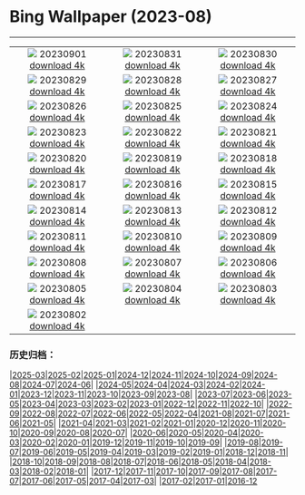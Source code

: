 # Bing Wallpaper (2023-08)
**************
| | | |
|:-:|:-:|:-:|
| ![](https://www.bing.com/th?id=OHR.Fawn_JA-JP8985470231_1920x1080.jpg) 20230901 [download 4k](https://www.bing.com/th?id=OHR.Fawn_JA-JP8985470231_UHD.jpg) | ![](https://www.bing.com/th?id=OHR.IronwoodCactus_JA-JP8293481561_1920x1080.jpg) 20230831 [download 4k](https://www.bing.com/th?id=OHR.IronwoodCactus_JA-JP8293481561_UHD.jpg) | ![](https://www.bing.com/th?id=OHR.NingalooShark_JA-JP8020672335_1920x1080.jpg) 20230830 [download 4k](https://www.bing.com/th?id=OHR.NingalooShark_JA-JP8020672335_UHD.jpg) |
| ![](https://www.bing.com/th?id=OHR.MarathonMedoc_JA-JP0395843835_1920x1080.jpg) 20230829 [download 4k](https://www.bing.com/th?id=OHR.MarathonMedoc_JA-JP0395843835_UHD.jpg) | ![](https://www.bing.com/th?id=OHR.DubrovnikHarbor_JA-JP7478363701_1920x1080.jpg) 20230828 [download 4k](https://www.bing.com/th?id=OHR.DubrovnikHarbor_JA-JP7478363701_UHD.jpg) | ![](https://www.bing.com/th?id=OHR.JejuIsland_JA-JP7046094436_1920x1080.jpg) 20230827 [download 4k](https://www.bing.com/th?id=OHR.JejuIsland_JA-JP7046094436_UHD.jpg) |
| ![](https://www.bing.com/th?id=OHR.Fireworks2023_JA-JP6750105945_1920x1080.jpg) 20230826 [download 4k](https://www.bing.com/th?id=OHR.Fireworks2023_JA-JP6750105945_UHD.jpg) | ![](https://www.bing.com/th?id=OHR.YellowstoneFalls_JA-JP6487978368_1920x1080.jpg) 20230825 [download 4k](https://www.bing.com/th?id=OHR.YellowstoneFalls_JA-JP6487978368_UHD.jpg) | ![](https://www.bing.com/th?id=OHR.SharkFinCove_JA-JP4634646966_1920x1080.jpg) 20230824 [download 4k](https://www.bing.com/th?id=OHR.SharkFinCove_JA-JP4634646966_UHD.jpg) |
| ![](https://www.bing.com/th?id=OHR.SkogafossWaterfall_JA-JP3872290062_1920x1080.jpg) 20230823 [download 4k](https://www.bing.com/th?id=OHR.SkogafossWaterfall_JA-JP3872290062_UHD.jpg) | ![](https://www.bing.com/th?id=OHR.TunisiaAmphitheatre_JA-JP3594728371_1920x1080.jpg) 20230822 [download 4k](https://www.bing.com/th?id=OHR.TunisiaAmphitheatre_JA-JP3594728371_UHD.jpg) | ![](https://www.bing.com/th?id=OHR.EmeraldLakeYukon_JA-JP3388151344_1920x1080.jpg) 20230821 [download 4k](https://www.bing.com/th?id=OHR.EmeraldLakeYukon_JA-JP3388151344_UHD.jpg) |
| ![](https://www.bing.com/th?id=OHR.StartPointLight_JA-JP3029099538_1920x1080.jpg) 20230820 [download 4k](https://www.bing.com/th?id=OHR.StartPointLight_JA-JP3029099538_UHD.jpg) | ![](https://www.bing.com/th?id=OHR.CameraSquirrel_JA-JP2800387213_1920x1080.jpg) 20230819 [download 4k](https://www.bing.com/th?id=OHR.CameraSquirrel_JA-JP2800387213_UHD.jpg) | ![](https://www.bing.com/th?id=OHR.AvatarMountain_JA-JP2526230045_1920x1080.jpg) 20230818 [download 4k](https://www.bing.com/th?id=OHR.AvatarMountain_JA-JP2526230045_UHD.jpg) |
| ![](https://www.bing.com/th?id=OHR.GrasslandsNationalParkSaskachewan_JA-JP3274643778_1920x1080.jpg) 20230817 [download 4k](https://www.bing.com/th?id=OHR.GrasslandsNationalParkSaskachewan_JA-JP3274643778_UHD.jpg) | ![](https://www.bing.com/th?id=OHR.GozanOkuribi2023_JA-JP6571429669_1920x1080.jpg) 20230816 [download 4k](https://www.bing.com/th?id=OHR.GozanOkuribi2023_JA-JP6571429669_UHD.jpg) | ![](https://www.bing.com/th?id=OHR.TaorminaSquare_JA-JP1602272680_1920x1080.jpg) 20230815 [download 4k](https://www.bing.com/th?id=OHR.TaorminaSquare_JA-JP1602272680_UHD.jpg) |
| ![](https://www.bing.com/th?id=OHR.KeyWestBridge_JA-JP1406003340_1920x1080.jpg) 20230814 [download 4k](https://www.bing.com/th?id=OHR.KeyWestBridge_JA-JP1406003340_UHD.jpg) | ![](https://www.bing.com/th?id=OHR.PerseidsOregon_JA-JP1202556459_1920x1080.jpg) 20230813 [download 4k](https://www.bing.com/th?id=OHR.PerseidsOregon_JA-JP1202556459_UHD.jpg) | ![](https://www.bing.com/th?id=OHR.ThreeElephants_JA-JP2478000668_1920x1080.jpg) 20230812 [download 4k](https://www.bing.com/th?id=OHR.ThreeElephants_JA-JP2478000668_UHD.jpg) |
| ![](https://www.bing.com/th?id=OHR.MountainDay2023_JA-JP1098960867_1920x1080.jpg) 20230811 [download 4k](https://www.bing.com/th?id=OHR.MountainDay2023_JA-JP1098960867_UHD.jpg) | ![](https://www.bing.com/th?id=OHR.WorldLionDay_JA-JP2089324096_1920x1080.jpg) 20230810 [download 4k](https://www.bing.com/th?id=OHR.WorldLionDay_JA-JP2089324096_UHD.jpg) | ![](https://www.bing.com/th?id=OHR.BathurstArt_JA-JP1737755187_1920x1080.jpg) 20230809 [download 4k](https://www.bing.com/th?id=OHR.BathurstArt_JA-JP1737755187_UHD.jpg) |
| ![](https://www.bing.com/th?id=OHR.InfinityTaipei_JA-JP1456482125_1920x1080.jpg) 20230808 [download 4k](https://www.bing.com/th?id=OHR.InfinityTaipei_JA-JP1456482125_UHD.jpg) | ![](https://www.bing.com/th?id=OHR.BodieNC_JA-JP1160561099_1920x1080.jpg) 20230807 [download 4k](https://www.bing.com/th?id=OHR.BodieNC_JA-JP1160561099_UHD.jpg) | ![](https://www.bing.com/th?id=OHR.HiroshimaPeace2023_JA-JP0775364620_1920x1080.jpg) 20230806 [download 4k](https://www.bing.com/th?id=OHR.HiroshimaPeace2023_JA-JP0775364620_UHD.jpg) |
| ![](https://www.bing.com/th?id=OHR.AtlanticPuffin_JA-JP0342843453_1920x1080.jpg) 20230805 [download 4k](https://www.bing.com/th?id=OHR.AtlanticPuffin_JA-JP0342843453_UHD.jpg) | ![](https://www.bing.com/th?id=OHR.NaganoPond_JA-JP0131888809_1920x1080.jpg) 20230804 [download 4k](https://www.bing.com/th?id=OHR.NaganoPond_JA-JP0131888809_UHD.jpg) | ![](https://www.bing.com/th?id=OHR.ZelenciSprings_JA-JP9838460197_1920x1080.jpg) 20230803 [download 4k](https://www.bing.com/th?id=OHR.ZelenciSprings_JA-JP9838460197_UHD.jpg) |
| ![](https://www.bing.com/th?id=OHR.CapitolButte_JA-JP9625919986_1920x1080.jpg) 20230802 [download 4k](https://www.bing.com/th?id=OHR.CapitolButte_JA-JP9625919986_UHD.jpg) |  |  |

### 历史归档：

|[2025-03](/../2025-03/2025-03.md)|[2025-02](/../2025-02/2025-02.md)|[2025-01](/../2025-01/2025-01.md)|[2024-12](/../2024-12/2024-12.md)|[2024-11](/../2024-11/2024-11.md)|[2024-10](/../2024-10/2024-10.md)|[2024-09](/../2024-09/2024-09.md)|[2024-08](/../2024-08/2024-08.md)|[2024-07](/../2024-07/2024-07.md)|[2024-06](/../2024-06/2024-06.md)|
|[2024-05](/../2024-05/2024-05.md)|[2024-04](/../2024-04/2024-04.md)|[2024-03](/../2024-03/2024-03.md)|[2024-02](/../2024-02/2024-02.md)|[2024-01](/../2024-01/2024-01.md)|[2023-12](/../2023-12/2023-12.md)|[2023-11](/../2023-11/2023-11.md)|[2023-10](/../2023-10/2023-10.md)|[2023-09](/../2023-09/2023-09.md)|[2023-08](/2023-08.md)|
|[2023-07](/../2023-07/2023-07.md)|[2023-06](/../2023-06/2023-06.md)|[2023-05](/../2023-05/2023-05.md)|[2023-04](/../2023-04/2023-04.md)|[2023-03](/../2023-03/2023-03.md)|[2023-02](/../2023-02/2023-02.md)|[2023-01](/../2023-01/2023-01.md)|[2022-12](/../2022-12/2022-12.md)|[2022-11](/../2022-11/2022-11.md)|[2022-10](/../2022-10/2022-10.md)|
|[2022-09](/../2022-09/2022-09.md)|[2022-08](/../2022-08/2022-08.md)|[2022-07](/../2022-07/2022-07.md)|[2022-06](/../2022-06/2022-06.md)|[2022-05](/../2022-05/2022-05.md)|[2022-04](/../2022-04/2022-04.md)|[2021-08](/../2021-08/2021-08.md)|[2021-07](/../2021-07/2021-07.md)|[2021-06](/../2021-06/2021-06.md)|[2021-05](/../2021-05/2021-05.md)|
|[2021-04](/../2021-04/2021-04.md)|[2021-03](/../2021-03/2021-03.md)|[2021-02](/../2021-02/2021-02.md)|[2021-01](/../2021-01/2021-01.md)|[2020-12](/../2020-12/2020-12.md)|[2020-11](/../2020-11/2020-11.md)|[2020-10](/../2020-10/2020-10.md)|[2020-09](/../2020-09/2020-09.md)|[2020-08](/../2020-08/2020-08.md)|[2020-07](/../2020-07/2020-07.md)|
|[2020-06](/../2020-06/2020-06.md)|[2020-05](/../2020-05/2020-05.md)|[2020-04](/../2020-04/2020-04.md)|[2020-03](/../2020-03/2020-03.md)|[2020-02](/../2020-02/2020-02.md)|[2020-01](/../2020-01/2020-01.md)|[2019-12](/../2019-12/2019-12.md)|[2019-11](/../2019-11/2019-11.md)|[2019-10](/../2019-10/2019-10.md)|[2019-09](/../2019-09/2019-09.md)|
|[2019-08](/../2019-08/2019-08.md)|[2019-07](/../2019-07/2019-07.md)|[2019-06](/../2019-06/2019-06.md)|[2019-05](/../2019-05/2019-05.md)|[2019-04](/../2019-04/2019-04.md)|[2019-03](/../2019-03/2019-03.md)|[2019-02](/../2019-02/2019-02.md)|[2019-01](/../2019-01/2019-01.md)|[2018-12](/../2018-12/2018-12.md)|[2018-11](/../2018-11/2018-11.md)|
|[2018-10](/../2018-10/2018-10.md)|[2018-09](/../2018-09/2018-09.md)|[2018-08](/../2018-08/2018-08.md)|[2018-07](/../2018-07/2018-07.md)|[2018-06](/../2018-06/2018-06.md)|[2018-05](/../2018-05/2018-05.md)|[2018-04](/../2018-04/2018-04.md)|[2018-03](/../2018-03/2018-03.md)|[2018-02](/../2018-02/2018-02.md)|[2018-01](/../2018-01/2018-01.md)|
|[2017-12](/../2017-12/2017-12.md)|[2017-11](/../2017-11/2017-11.md)|[2017-10](/../2017-10/2017-10.md)|[2017-09](/../2017-09/2017-09.md)|[2017-08](/../2017-08/2017-08.md)|[2017-07](/../2017-07/2017-07.md)|[2017-06](/../2017-06/2017-06.md)|[2017-05](/../2017-05/2017-05.md)|[2017-04](/../2017-04/2017-04.md)|[2017-03](/../2017-03/2017-03.md)|
|[2017-02](/../2017-02/2017-02.md)|[2017-01](/../2017-01/2017-01.md)|[2016-12](/../2016-12/2016-12.md)